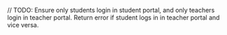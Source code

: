 // TODO: Ensure only students login in student portal, and only teachers login in teacher portal. Return error if student logs in in teacher portal and vice versa.
